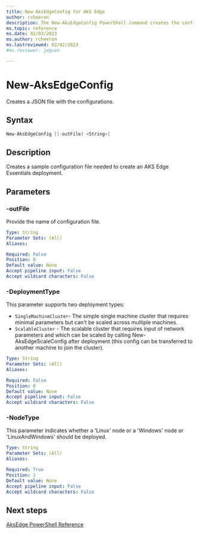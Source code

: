 ```yaml
---
title: New-AksEdgeConfig for AKS Edge
author: rcheeran
description: The New-AksEdgeConfig PowerShell command creates the configs needed for a new AKS Edge Essentials deployment 
ms.topic: reference
ms.date: 02/03/2023
ms.author: rcheeran 
ms.lastreviewed: 02/02/2023
#ms.reviewer: jeguan

---
```


# New-AksEdgeConfig

Creates a JSON file with the configurations.

## Syntax

```powershell
New-AksEdgeConfig [[-outFile] <String>]
```

## Description
Creates a sample configuration file needed to create an AKS Edge Essentials deployment.


## Parameters

### -outFile
Provide the name of configuration file.

```yaml
Type: String
Parameter Sets: (All)
Aliases:

Required: False
Position: 0
Default value: None
Accept pipeline input: False
Accept wildcard characters: False
```

### -DeploymentType

This parameter supports two deployment types: 
- `SingleMachineCluster`- The simple single machine cluster that requires minimal parameters but can't be scaled across multiple machines. 
- `ScalableCluster` - The scalable cluster that requires input of network parameters and which can be scaled by calling New-AksEdgeScaleConfig after deployment (this config can be transferred to another machine to join the cluster).

```yaml
Type: String
Parameter Sets: (All)
Aliases:

Required: False
Position: 0
Default value: None
Accept pipeline input: False
Accept wildcard characters: False
```

### -NodeType

This parameter indicates whether a 'Linux' node or a 'Windows' node or 'LinuxAndWindows' should be deployed.

```yaml
Type: String
Parameter Sets: (All)
Aliases:

Required: True
Position: 1
Default value: None
Accept pipeline input: False
Accept wildcard characters: False
```

## Next steps

[AksEdge PowerShell Reference](./index.md)
